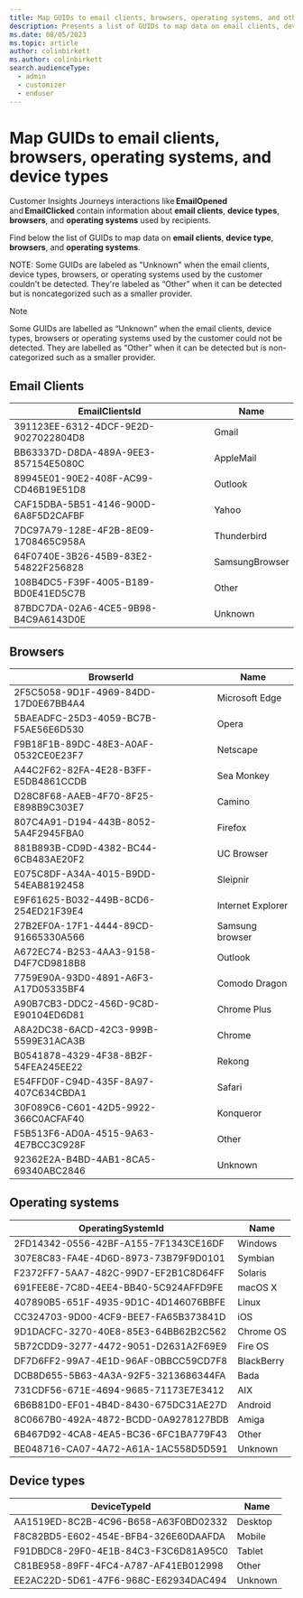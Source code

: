 ```yaml
---
title: Map GUIDs to email clients, browsers, operating systems, and other device types
description: Presents a list of GUIDs to map data on email clients, device type, browsers, and operating systems in Dynamics 365 Customer Insights - Journeys.
ms.date: 08/05/2023
ms.topic: article
author: colinbirkett
ms.author: colinbirkett
search.audienceType: 
  - admin
  - customizer
  - enduser
---
```


# Map GUIDs to email clients, browsers, operating systems, and device types

Customer Insights Journeys interactions like **EmailOpened** and **EmailClicked** contain information about **email clients**, **device types**, **browsers**, and **operating systems** used by recipients.

Find below the list of GUIDs to map data on **email clients**, **device type**, **browsers**, and **operating systems**.

NOTE: Some GUIDs are labeled as "Unknown" when the email clients, device types, browsers, or operating systems used by the customer couldn't be detected. They're labeled as “Other” when it can be detected but is noncategorized such as a smaller provider.

> [!NOTE]
> Some GUIDs are labelled as “Unknown” when the email clients, device types, browsers or operating systems used by the customer could not be detected. They are labelled as “Other” when it can be detected but is non-categorized such as a smaller provider.

## Email Clients

| EmailClientsId    | Name      |
| ------------- | ------------- |
| 391123EE-6312-4DCF-9E2D-9027022804D8 | Gmail |
| BB63337D-D8DA-489A-9EE3-857154E5080C | AppleMail |
| 89945E01-90E2-408F-AC99-CD46B19E51D8 | Outlook |
| CAF15DBA-5B51-4146-900D-6A8F5D2CAFBF | Yahoo |
| 7DC97A79-128E-4F2B-8E09-1708465C958A | Thunderbird |
| 64F0740E-3B26-45B9-83E2-54822F256828 | SamsungBrowser |
| 108B4DC5-F39F-4005-B189-BD0E41ED5C7B | Other |
| 87BDC7DA-02A6-4CE5-9B98-B4C9A6143D0E | Unknown |


## Browsers

| BrowserId     | Name     |
| ------------- | ------------- |
| 2F5C5058-9D1F-4969-84DD-17D0E67BB4A4 | Microsoft Edge  |
| 5BAEADFC-25D3-4059-BC7B-F5AE56E6D530 | Opera |
| F9B18F1B-89DC-48E3-A0AF-0532CE0E23F7 | Netscape |
| A44C2F62-82FA-4E28-B3FF-E5DB4861CCDB | Sea Monkey |
| D28C8F68-AAEB-4F70-8F25-E898B9C303E7 | Camino |
| 807C4A91-D194-443B-8052-5A4F2945FBA0 | Firefox |
| 881B893B-CD9D-4382-BC44-6CB483AE20F2 | UC Browser |
| E075C8DF-A34A-4015-B9DD-54EAB8192458 | Sleipnir |
| E9F61625-B032-449B-8CD6-254ED21F39E4 | Internet Explorer |
| 27B2EF0A-17F1-4444-89CD-91665330A566 | Samsung browser |
| A672EC74-B253-4AA3-9158-D4F7CD9818B8 | Outlook |
| 7759E90A-93D0-4891-A6F3-A17D05335BF4 | Comodo Dragon |
| A90B7CB3-DDC2-456D-9C8D-E90104ED6D81 | Chrome Plus |
| A8A2DC38-6ACD-42C3-999B-5599E31ACA3B | Chrome |
| B0541878-4329-4F38-8B2F-54FEA245EE22 | Rekong |
| E54FFD0F-C94D-435F-8A97-407C634CBDA1 | Safari |
| 30F089C6-C601-42D5-9922-366C0ACFAF40 | Konqueror |
| F5B513F6-AD0A-4515-9A63-4E7BCC3C928F | Other |
| 92362E2A-B4BD-4AB1-8CA5-69340ABC2846 | Unknown |

## Operating systems

| OperatingSystemId     | Name      |
| ------------- | ------------- |
| 2FD14342-0556-42BF-A155-7F1343CE16DF | Windows |
| 307E8C83-FA4E-4D6D-8973-73B79F9D0101 | Symbian |
| F2372FF7-5AA7-482C-99D7-EF2B1C8D64FF | Solaris |
| 691FEE8E-7C8D-4EE4-BB40-5C924AFFD9FE | macOS X |
| 407890B5-651F-4935-9D1C-4D146076BBFE | Linux |
| CC324703-9D00-4CF9-BEE7-FA65B373841D | iOS |
| 9D1DACFC-3270-40E8-85E3-64BB62B2C562 | Chrome OS |
| 5B72CDD9-3277-4472-9051-D2631A2F69E9 | Fire OS |
| DF7D6FF2-99A7-4E1D-96AF-0BBCC59CD7F8 | BlackBerry |
| DCB8D655-5B63-4A3A-92F5-3213686344FA | Bada |
| 731CDF56-671E-4694-9685-71173E7E3412 | AIX |
| 6B6B81D0-EF01-4B4D-8430-675DC31AE27D | Android |
| 8C0667B0-492A-4872-BCDD-0A9278127BDB | Amiga |
| 6B467D92-4CA8-4EA5-BC36-6FC1BA779F43 | Other |
| BE048716-CA07-4A72-A61A-1AC558D5D591 | Unknown |

## Device types

| DeviceTypeId      | Name    |
| ------------- | ------------- |
| AA1519ED-8C2B-4C96-B658-A63F0BD02332  | Desktop |
| F8C82BD5-E602-454E-BFB4-326E60DAAFDA  | Mobile |
| F91DBDC8-29F0-4E1B-84C3-F3C6D81A95C0  | Tablet |
| C81BE958-89FF-4FC4-A787-AF41EB012998  | Other |
| EE2AC22D-5D61-47F6-968C-E62934DAC494  | Unknown |
